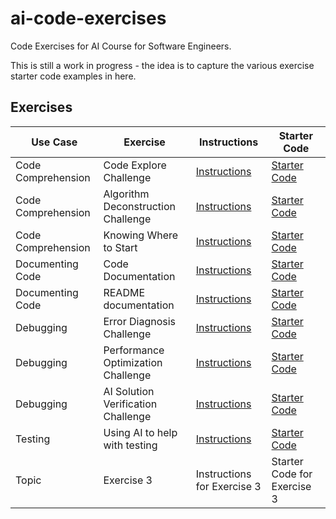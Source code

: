 # ai-code-exercises

Code Exercises for AI Course for Software Engineers.

This is still a work in progress - the idea is to capture the various exercise starter code examples in here.

## Exercises

 Use Case | Exercise | Instructions | Starter Code |
| --- | --- | --- | --- |
| Code Comprehension | Code Explore Challenge | [Instructions](https://dev.ai.wethinkco.de/ai-software/ai-use-cases/exercises/exercise-code-comprehension-001/) | [Starter Code](use-cases/code-comprehension-001/README.md) |
| Code Comprehension | Algorithm Deconstruction Challenge | [Instructions](https://dev.ai.wethinkco.de/ai-software/ai-use-cases/exercises/exercise-code-algorithms/) | [Starter Code](use-cases/code-algorithms/README.md) |
| Code Comprehension | Knowing Where to Start | [Instructions](https://dev.ai.wethinkco.de/ai-software/ai-use-cases/exercises/exercise-code-comprehension-002/) | [Starter Code](use-cases/code-algorithms/README.md) |
| Documenting Code | Code Documentation | [Instructions](https://dev.ai.wethinkco.de/ai-software/ai-use-cases/exercises/exercise-doc-code/) | [Starter Code](use-cases/code-algorithms/README.md) |
| Documenting Code |README documentation | [Instructions](https://dev.ai.wethinkco.de/ai-software/ai-use-cases/exercises/exercise-doc-readme/) | [Starter Code](use-cases/code-algorithms/README.md) |
| Debugging | Error Diagnosis Challenge | [Instructions](https://dev.ai.wethinkco.de/ai-software/ai-use-cases/exercises/exercise-debug-errors-001/) | [Starter Code](use-cases/debug-errors-001/README.md) |
| Debugging | Performance Optimization Challenge | [Instructions](https://dev.ai.wethinkco.de/ai-software/ai-use-cases/exercises/exercise-code-performance/) | [Starter Code](use-cases/debug-performance/README.md) |
| Debugging | AI Solution Verification Challenge | [Instructions](https://dev.ai.wethinkco.de/ai-software/ai-use-cases/exercises/exercise-debug-limitations/) | [Starter Code](use-cases/debug-limitations/README.md) |
| Testing | Using AI to help with testing | [Instructions](https://dev.ai.wethinkco.de/ai-software/ai-use-cases/exercises/exercise-testing-001/) | [Starter Code](use-cases/testing-001) |
| Topic | Exercise 3 | Instructions for Exercise 3 | Starter Code for Exercise 3 |
